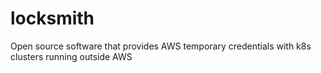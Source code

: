 # locksmith
Open source software that provides AWS temporary credentials with k8s clusters running outside AWS
